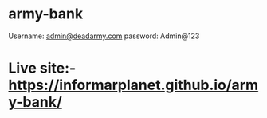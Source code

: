 # army-bank
Username: admin@deadarmy.com
password: Admin@123
# Live site:- https://informarplanet.github.io/army-bank/

